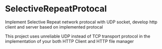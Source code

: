 # SelectiveRepeatProtocal
Implement Selective Repeat network protocal with UDP socket, develop http client and server based on implemented protocal

This project uses unreliable UDP instead of TCP 
transport protocol in the implementation of your both HTTP Client and HTTP file manager
